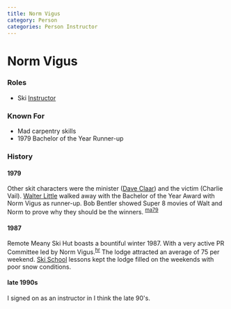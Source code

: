 ```yaml
---
title: Norm Vigus
category: Person
categories: Person Instructor
---
```

# Norm Vigus
### Roles

* Ski [Instructor](Instructor)

### Known For

* Mad carpentry skills
* 1979 Bachelor of the Year Runner-up

### History

#### 1979

Other skit characters were the minister ([Dave Claar](Dave-Claar)) and the victim (Charlie Vail). [Walter Little](Walter-Little) walked away with the Bachelor of the Year Award with Norm Vigus as runner-up. Bob Bentler showed Super 8 movies of Walt and Norm to prove why they should be the winners. <sup>[ma79][]</sup>

#### 1987

Remote Meany Ski Hut boasts a bountiful winter 1987. With a very active PR Committee led by Norm Vigus.<sup>[hr][]</sup> The lodge attracted an average of 75 per weekend. [Ski School](Ski-School) lessons kept the lodge filled on the weekends with poor snow conditions.

#### late 1990s

I signed on as an instructor in I think the late 90's.


[hr]: History-Reports
[ma79]: Mountaineer-Annual#1979
